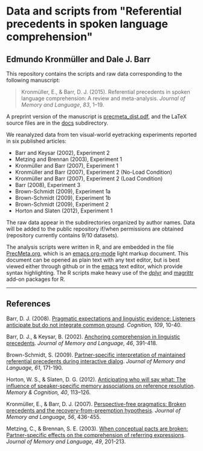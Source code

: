 # Data and scripts from "Referential precedents in spoken language comprehension"
## Edmundo Kronmüller and Dale J. Barr

This repository contains the scripts and raw data corresponding to the following manuscript:

> Kronmüller, E., & Barr, D. J. (2015).  Referential precedents in spoken language comprehension: A review and meta-analysis. _Journal of Memory and Language_, _83_, 1–19.

A preprint version of the manuscript is [precmeta_dist.pdf](../master/docs/precmeta_dist.pdf?raw=true), and the LaTeX source files are in the [docs](../master/docs) subdirectory.

We reanalyzed data from ten visual-world eyetracking experiments reported in six published articles:

- Barr and Keysar (2002), Experiment 2
- Metzing and Brennan (2003), Experiment 1
- Kronmüller and Barr (2007), Experiment 1
- Kronmüller and Barr (2007), Experiment 2 (No-Load Condition)
- Kronmüller and Barr (2007), Experiment 2 (Load Condition)
- Barr (2008), Experiment 3 
- Brown-Schmidt (2009), Experiment 1a
- Brown-Schmidt (2009), Experiment 1b
- Brown-Schmidt (2009), Experiment 2
- Horton and Slaten (2012), Experiment 1

The raw data appear in the subdirectories organized by author names.  Data will be added to the public repository if/when permissions are obtained (repository currently contains 9/10 datasets).

The analysis scripts were written in R, and are embedded in the file [PrecMeta.org](../master/PrecMeta.org), which is an [emacs org-mode](http://orgmode.org) light markup document.  This document can be opened as plain text with any text editor, but is best viewed either through github or in the [emacs](http://www.gnu.org/software/emacs) text editor, which provide syntax highlighting.  The R scripts make heavy use of the [dplyr](https://github.com/hadley/dplyr) and [magrittr](https://github.com/smbache/magrittr) add-on packages for R.

---
## References

Barr, D. J. (2008). [Pragmatic expectations and linguistic evidence: Listeners anticipate but do not integrate common ground](http://dx.doi.org/10.1016/j.cognition.2008.07.005). *Cognition, 109*, 10-40.

Barr, D. J., & Keysar, B. (2002). [Anchoring comprehension in linguistic precedents](http://dx.doi.org/10.1006/jmla.2001.2815).  *Journal of Memory and Language, 46*, 391-418.

Brown-Schmidt, S. (2009). [Partner-specific interpretation of maintained referential precedents during interactive dialog](http://dx.doi.org/10.1016/j.jml.2009.04.003). *Journal of Memory and Language, 61*, 171-190.

Horton, W. S., & Slaten, D. G. (2012). [Anticipating who will say what: The influence of speaker-specific memory associations on reference resolution](http://dx.doi.org/10.3758/s13421-011-0135-7). *Memory & Cognition, 40*, 113–126.

Kronmüller, E., & Barr, D. J. (2007). [Perspective-free pragmatics: Broken precedents and the recovery-from-preemption hypothesis](http://dx.doi.org/10.1016/j.jml.2006.05.002). *Journal of Memory and Language, 56*, 436-455.

Metzing, C., & Brennan, S. E. (2003). <a href="http://dx.doi.org/10.1016/S0749-596X(03)00028-7">When conceptual pacts are broken: Partner-specific effects on the comprehension of referring expressions</a>. *Journal of Memory and Language, 49*, 201-213.
